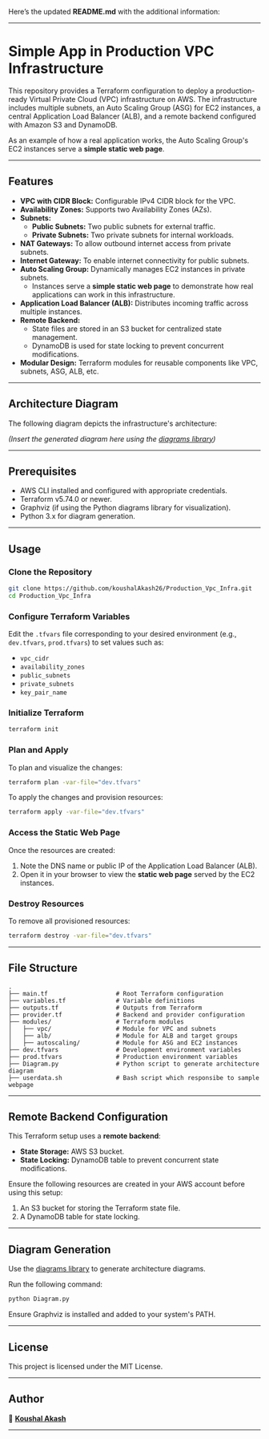 Here’s the updated **README.md** with the additional information:

---

# Simple App in Production VPC Infrastructure  

This repository provides a Terraform configuration to deploy a production-ready Virtual Private Cloud (VPC) infrastructure on AWS. The infrastructure includes multiple subnets, an Auto Scaling Group (ASG) for EC2 instances, a central Application Load Balancer (ALB), and a remote backend configured with Amazon S3 and DynamoDB. 

As an example of how a real application works, the Auto Scaling Group's EC2 instances serve a **simple static web page**.

---

## Features

- **VPC with CIDR Block:** Configurable IPv4 CIDR block for the VPC.  
- **Availability Zones:** Supports two Availability Zones (AZs).  
- **Subnets:**  
  - **Public Subnets:** Two public subnets for external traffic.  
  - **Private Subnets:** Two private subnets for internal workloads.  
- **NAT Gateways:** To allow outbound internet access from private subnets.  
- **Internet Gateway:** To enable internet connectivity for public subnets.  
- **Auto Scaling Group:** Dynamically manages EC2 instances in private subnets.  
  - Instances serve a **simple static web page** to demonstrate how real applications can work in this infrastructure.  
- **Application Load Balancer (ALB):** Distributes incoming traffic across multiple instances.  
- **Remote Backend:**  
  - State files are stored in an S3 bucket for centralized state management.  
  - DynamoDB is used for state locking to prevent concurrent modifications.  
- **Modular Design:** Terraform modules for reusable components like VPC, subnets, ASG, ALB, etc.

---

## Architecture Diagram

The following diagram depicts the infrastructure's architecture:

*(Insert the generated diagram here using the [diagrams library](https://diagrams.mingrammer.com/))*

---

## Prerequisites

- AWS CLI installed and configured with appropriate credentials.
- Terraform v5.74.0 or newer.
- Graphviz (if using the Python diagrams library for visualization).
- Python 3.x for diagram generation.

---

## Usage

### Clone the Repository

```bash
git clone https://github.com/koushalAkash26/Production_Vpc_Infra.git
cd Production_Vpc_Infra
```

### Configure Terraform Variables

Edit the `.tfvars` file corresponding to your desired environment (e.g., `dev.tfvars`, `prod.tfvars`) to set values such as:

- `vpc_cidr`
- `availability_zones`
- `public_subnets`
- `private_subnets`
- `key_pair_name`  

### Initialize Terraform

```bash
terraform init
```

### Plan and Apply

To plan and visualize the changes:  
```bash
terraform plan -var-file="dev.tfvars"
```

To apply the changes and provision resources:  
```bash
terraform apply -var-file="dev.tfvars"
```

### Access the Static Web Page

Once the resources are created:
1. Note the DNS name or public IP of the Application Load Balancer (ALB).
2. Open it in your browser to view the **static web page** served by the EC2 instances.

### Destroy Resources

To remove all provisioned resources:  
```bash
terraform destroy -var-file="dev.tfvars"
```

---

## File Structure

```
.
├── main.tf                   # Root Terraform configuration
├── variables.tf              # Variable definitions
├── outputs.tf                # Outputs from Terraform
├── provider.tf               # Backend and provider configuration
├── modules/                  # Terraform modules
│   ├── vpc/                  # Module for VPC and subnets
│   ├── alb/                  # Module for ALB and target groups
│   ├── autoscaling/          # Module for ASG and EC2 instances
├── dev.tfvars                # Development environment variables
├── prod.tfvars               # Production environment variables
├── Diagram.py                # Python script to generate architecture diagram
├── userdata.sh               # Bash script which responsibe to sample webpage
```

---

## Remote Backend Configuration  

This Terraform setup uses a **remote backend**:  
- **State Storage:** AWS S3 bucket.  
- **State Locking:** DynamoDB table to prevent concurrent state modifications.  

Ensure the following resources are created in your AWS account before using this setup:  
1. An S3 bucket for storing the Terraform state file.  
2. A DynamoDB table for state locking.

---

## Diagram Generation

Use the [diagrams library](https://diagrams.mingrammer.com/) to generate architecture diagrams.  

Run the following command:  
```bash
python Diagram.py
```

Ensure Graphviz is installed and added to your system's PATH.

---


## License

This project is licensed under the MIT License.

---

## Author

👤 **[Koushal Akash](https://github.com/koushalAkash26)**  

---